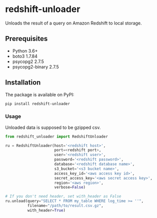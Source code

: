# redshift-unloader
Unloads the result of a query on Amazon Redshift to local storage.

## Prerequisites
- Python 3.6+
- boto3 1.7.84
- psycopg2 2.7.5
- psycopg2-binary 2.7.5

## Installation
The package is available on PyPI:

```bash
pip install redshift-unloader
```

### Usage
Unloaded data is supposed to be gzipped csv.

```py
from redshift_unloader import RedshiftUnloader

ru = RedshiftUnloader(host='<redshift host>',
                      port=<redshift port>,
                      user='<redshift user>',
                      password='<redshift password>',
                      database='<redshift database name>',
                      s3_bucket='<s3 bucket name>',
                      access_key_id='<aws access key id>',
                      secret_access_key='<aws secret access key>',
                      region='<aws region>',
                      verbose=False)

# If you don't need header, set with_header as False
ru.unload(query="SELECT * FROM my_table WHERE log_time >= ''", 
          filename="/path/to/result.csv.gz",
          with_header=True)
```
